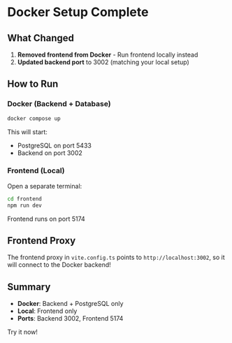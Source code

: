 # Docker Setup Complete

## What Changed

1. **Removed frontend from Docker** - Run frontend locally instead
2. **Updated backend port** to 3002 (matching your local setup)

## How to Run

### Docker (Backend + Database)

```bash
docker compose up
```

This will start:

- PostgreSQL on port 5433
- Backend on port 3002

### Frontend (Local)

Open a separate terminal:

```bash
cd frontend
npm run dev
```

Frontend runs on port 5174

## Frontend Proxy

The frontend proxy in `vite.config.ts` points to `http://localhost:3002`, so it will connect to the Docker backend!

## Summary

- **Docker**: Backend + PostgreSQL only
- **Local**: Frontend only
- **Ports**: Backend 3002, Frontend 5174

Try it now!
